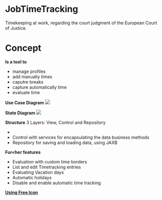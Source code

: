 # JobTimeTracking
Timekeeping at work, regarding the court judgment of the European Court of Justice.

# Concept

**Is a tool to**
       <ul>
          <li>manage profiles</li>
          <li>add manually  times</li>
          <li>caputre breaks</li>
          <li>capture automatically time</li>
          <li>evaluate time</li>
      </ul> 

**Use Case Diagram**
<img src="https://image.prntscr.com/image/am4pn7qARESMg6moEnaaNA.jpg" />  

**State Diagram**
<img src="https://image.prntscr.com/image/Y5JBc5LlQNO0b_AZqb4CRw.jpg" />  

**Structure**
3 Layers: View, Control and Repository
<ul>
       <li><View with fxml files and controller classes</li>
       <li>Control with services for encapsulating the data business methods</li>
       <li>Repository for saving and loading data, using JAXB</li>
</ul>

**Fur<her features**
<ul>
       <li>Evaluation with custom time borders</li>
       <li>List and edit Timetracking entries</li>
       <li>Evaluating Vacation days</li>
       <li>Automatic holidays</li>
       <li>Disable and enable automatic time tracking</li>
</ul>

**[Using Free Icon](https://icons8.de/icons)**
